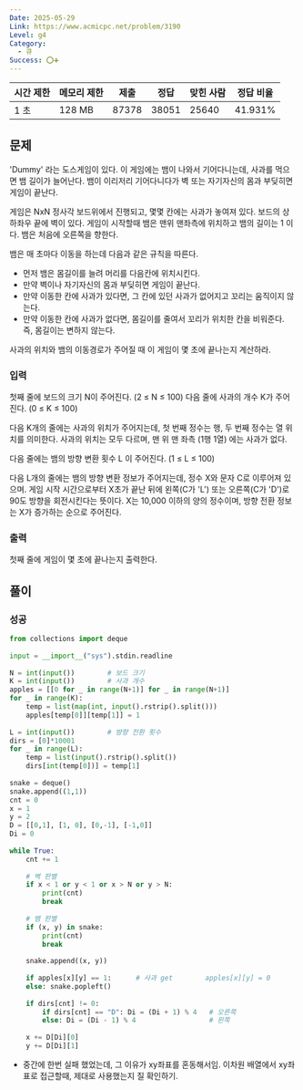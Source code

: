 ```yaml
---
Date: 2025-05-29
Link: https://www.acmicpc.net/problem/3190
Level: g4
Category:
  - 큐
Success: ⭕➕
---
```

| 시간 제한 | 메모리 제한 | 제출    | 정답    | 맞힌 사람 | 정답 비율   |
| ----- | ------ | ----- | ----- | ----- | ------- |
| 1 초   | 128 MB | 87378 | 38051 | 25640 | 41.931% |

## 문제

'Dummy' 라는 도스게임이 있다. 이 게임에는 뱀이 나와서 기어다니는데, 사과를 먹으면 뱀 길이가 늘어난다. 뱀이 이리저리 기어다니다가 벽 또는 자기자신의 몸과 부딪히면 게임이 끝난다.

게임은 NxN 정사각 보드위에서 진행되고, 몇몇 칸에는 사과가 놓여져 있다. 보드의 상하좌우 끝에 벽이 있다. 게임이 시작할때 뱀은 맨위 맨좌측에 위치하고 뱀의 길이는 1 이다. 뱀은 처음에 오른쪽을 향한다.

뱀은 매 초마다 이동을 하는데 다음과 같은 규칙을 따른다.

- 먼저 뱀은 몸길이를 늘려 머리를 다음칸에 위치시킨다.
- 만약 벽이나 자기자신의 몸과 부딪히면 게임이 끝난다.
- 만약 이동한 칸에 사과가 있다면, 그 칸에 있던 사과가 없어지고 꼬리는 움직이지 않는다.
- 만약 이동한 칸에 사과가 없다면, 몸길이를 줄여서 꼬리가 위치한 칸을 비워준다. 즉, 몸길이는 변하지 않는다.

사과의 위치와 뱀의 이동경로가 주어질 때 이 게임이 몇 초에 끝나는지 계산하라.

### 입력

첫째 줄에 보드의 크기 N이 주어진다. (2 ≤ N ≤ 100) 다음 줄에 사과의 개수 K가 주어진다. (0 ≤ K ≤ 100)

다음 K개의 줄에는 사과의 위치가 주어지는데, 첫 번째 정수는 행, 두 번째 정수는 열 위치를 의미한다. 사과의 위치는 모두 다르며, 맨 위 맨 좌측 (1행 1열) 에는 사과가 없다.

다음 줄에는 뱀의 방향 변환 횟수 L 이 주어진다. (1 ≤ L ≤ 100)

다음 L개의 줄에는 뱀의 방향 변환 정보가 주어지는데, 정수 X와 문자 C로 이루어져 있으며. 게임 시작 시간으로부터 X초가 끝난 뒤에 왼쪽(C가 'L') 또는 오른쪽(C가 'D')로 90도 방향을 회전시킨다는 뜻이다. X는 10,000 이하의 양의 정수이며, 방향 전환 정보는 X가 증가하는 순으로 주어진다.

### 출력

첫째 줄에 게임이 몇 초에 끝나는지 출력한다.


## 풀이
### 성공
```python
from collections import deque  
  
input = __import__("sys").stdin.readline  
  
N = int(input())        # 보드 크기  
K = int(input())        # 사과 개수  
apples = [[0 for _ in range(N+1)] for _ in range(N+1)]  
for _ in range(K):  
    temp = list(map(int, input().rstrip().split()))  
    apples[temp[0]][temp[1]] = 1  
  
L = int(input())        # 뱡향 전환 횟수  
dirs = [0]*10001  
for _ in range(L):  
    temp = list(input().rstrip().split())  
    dirs[int(temp[0])] = temp[1]  
  
snake = deque()  
snake.append((1,1))  
cnt = 0  
x = 1  
y = 2  
D = [[0,1], [1, 0], [0,-1], [-1,0]]  
Di = 0  
  
while True:  
    cnt += 1  
  
    # 벽 판별  
    if x < 1 or y < 1 or x > N or y > N:  
        print(cnt)  
        break  
  
    # 뱀 판별  
    if (x, y) in snake:  
        print(cnt)  
        break  
  
    snake.append((x, y))  
  
    if apples[x][y] == 1:      # 사과 get        apples[x][y] = 0  
    else: snake.popleft()  
  
    if dirs[cnt] != 0:  
        if dirs[cnt] == "D": Di = (Di + 1) % 4   # 오른쪽  
        else: Di = (Di - 1) % 4                  # 왼쪽  
  
    x += D[Di][0]  
    y += D[Di][1]
```
- 중간에 한번 실패 했었는데, 그 이유가 xy좌표를 혼동해서임. 이차원 배열에서 xy좌표로 접근할때, 제대로 사용했는지 질 확인하기.